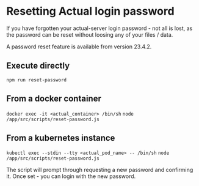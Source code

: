 # Resetting Actual login password

If you have forgotten your actual-server login password - not all is lost, as the password can be reset without loosing any of your files / data. 

A password reset feature is available from version 23.4.2. 

## Execute directly
`npm run reset-password`

## From a docker container
`docker exec -it <actual_container> /bin/sh`
`node /app/src/scripts/reset-password.js`

## From a kubernetes instance
`kubectl exec --stdin --tty <actual_pod_name> -- /bin/sh`
`node /app/src/scripts/reset-password.js`

The script will prompt through requesting a new password and confirming it. Once set - you can login with the new password. 
